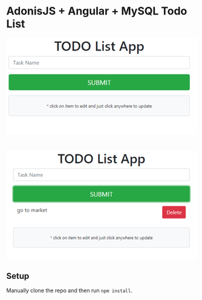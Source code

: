 # AdonisJS + Angular + MySQL Todo List

![Angular Todo](../screenshots/angular-todo.PNG)
#
![Angular Todo](../screenshots/angular-todo2.PNG)


## Setup

Manually clone the repo and then run `npm install`.